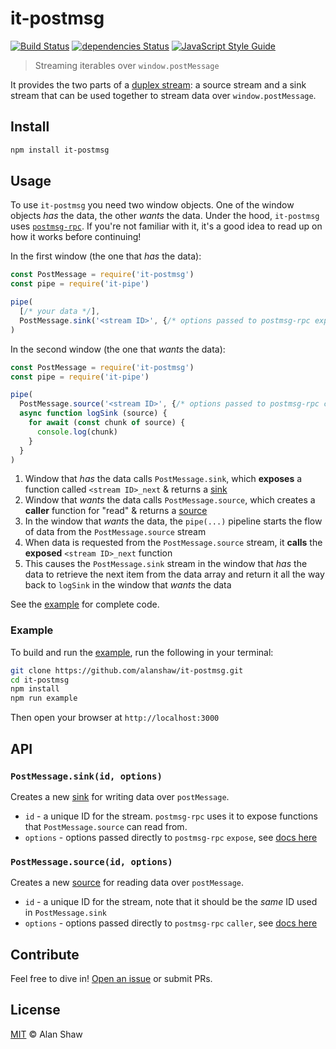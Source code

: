 # it-postmsg

[![Build Status](https://travis-ci.org/alanshaw/it-postmsg.svg?branch=master)](https://travis-ci.org/alanshaw/it-postmsg)
[![dependencies Status](https://david-dm.org/alanshaw/it-postmsg/status.svg)](https://david-dm.org/alanshaw/it-postmsg)
[![JavaScript Style Guide](https://img.shields.io/badge/code_style-standard-brightgreen.svg)](https://standardjs.com)

> Streaming iterables over `window.postMessage`

It provides the two parts of a [duplex stream](https://gist.github.com/alanshaw/591dc7dd54e4f99338a347ef568d6ee9#duplex-it): a source stream and a sink stream that can be used together to stream data over `window.postMessage`.

## Install

```sh
npm install it-postmsg
```

## Usage

To use `it-postmsg` you need two window objects. One of the window objects _has_ the data, the other _wants_ the data. Under the hood, `it-postmsg` uses [`postmsg-rpc`](https://github.com/tableflip/postmsg-rpc). If you're not familiar with it, it's a good idea to read up on how it works before continuing!

In the first window (the one that _has_ the data):

```js
const PostMessage = require('it-postmsg')
const pipe = require('it-pipe')

pipe(
  [/* your data */],
  PostMessage.sink('<stream ID>', {/* options passed to postmsg-rpc expose */})
)
```

In the second window (the one that _wants_ the data):

```js
const PostMessage = require('it-postmsg')
const pipe = require('it-pipe')

pipe(
  PostMessage.source('<stream ID>', {/* options passed to postmsg-rpc caller */}),
  async function logSink (source) {
    for await (const chunk of source) {
      console.log(chunk)
    }
  }
)
```

1. Window that _has_ the data calls `PostMessage.sink`, which **exposes** a function called `<stream ID>_next` & returns a [sink](https://gist.github.com/alanshaw/591dc7dd54e4f99338a347ef568d6ee9#sink-it)
2. Window that _wants_ the data calls `PostMessage.source`, which creates a **caller** function for "read" & returns a [source](https://gist.github.com/alanshaw/591dc7dd54e4f99338a347ef568d6ee9#source-it)
3. In the window that _wants_ the data, the `pipe(...)` pipeline starts the flow of data from the `PostMessage.source` stream
4. When data is requested from the `PostMessage.source` stream, it **calls** the **exposed** `<stream ID>_next` function
5. This causes the `PostMessage.sink` stream in the window that _has_ the data to retrieve the next item from the data array and return it all the way back to `logSink` in the window that _wants_ the data

See the [example](example) for complete code.

### Example

To build and run the [example](example), run the following in your terminal:

```sh
git clone https://github.com/alanshaw/it-postmsg.git
cd it-postmsg
npm install
npm run example
```

Then open your browser at `http://localhost:3000`

## API

### `PostMessage.sink(id, options)`

Creates a new [sink](https://gist.github.com/alanshaw/591dc7dd54e4f99338a347ef568d6ee9#sink-it) for writing data over `postMessage`.

* `id` - a unique ID for the stream. `postmsg-rpc` uses it to expose functions that `PostMessage.source` can read from.
* `options` - options passed directly to `postmsg-rpc` `expose`, see [docs here](https://github.com/tableflip/postmsg-rpc#exposefuncname-func-options)

### `PostMessage.source(id, options)`

Creates a new [source](https://gist.github.com/alanshaw/591dc7dd54e4f99338a347ef568d6ee9#source-it) for reading data over `postMessage`.

* `id` - a unique ID for the stream, note that it should be the _same_ ID used in `PostMessage.sink`
* `options` - options passed directly to `postmsg-rpc` `caller`, see [docs here](https://github.com/tableflip/postmsg-rpc#callerfuncname-options)

## Contribute

Feel free to dive in! [Open an issue](https://github.com/alanshaw/it-postmsg/issues/new) or submit PRs.

## License

[MIT](LICENSE) © Alan Shaw
